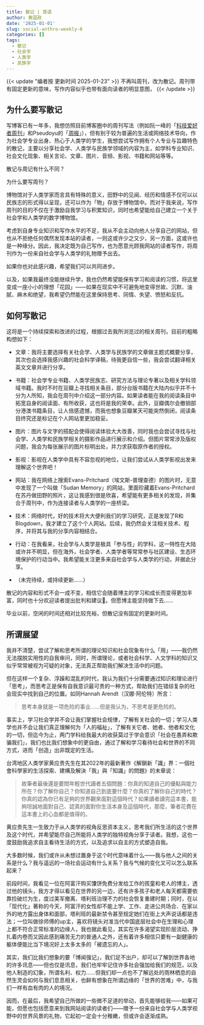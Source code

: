 ```yaml
---
title: 散记 | 首语
author: 黄国政
date: '2025-01-01'
slug: social-anthro-weekly-0
categories: []
tags:
  - 散记
  - 社会学
  - 人类学
  - 民族学
---
```


<!--more-->

{{< update "编者按 更新时间 2025-01-23" >}}
不再叫周刊，改为散记。周刊带有固定更新的意味，写作内容似乎也带有面向读者的明显意图，
{{< /update >}}

## 为什么要写散记

写博客已有一年多，我想仿照目前博客圈中的周刊写法（例如阮一峰的「[科技爱好者周刊](https://www.ruanyifeng.com/blog/weekly/)」和Pseudoyu的「[周报](https://www.pseudoyu.com/zh/category/ideas/)」），但有别于较为普遍的生活或网络技术导向，作为社会学专业出身、热心于人类学的学生，我想尝试写作拥有个人专业与旨趣特色的散记，主要以分享社会学、人类学与民族学领域的内容为主，如学科专业知识、社会文化现象、相关言论、文章、图片、音频、影视、书籍和网站等等。

散记与周记有什么不同？

为什么要写周刊？

博物馆对于人类学家而言具有特殊的意义，田野中的见闻、经历和情感不仅可以以民族志的形式得以呈现，还可以作为「物」存放于博物馆中。而对于我来说，写作周刊的目的不仅在于激励自我学习与积累知识，同时也希望能给自己建立一个关于社会学和人类学的数字博物馆。

考虑到自身专业知识和写作水平的不足，我从不会主动向他人分享自己的网站，但也从不拒绝任何偶然发现本站的读者，一则这或许少之又少，另一方面，这或许也是一种缘分。因此，我决定既为自己写作，也为愿意光顾我网站的读者写作，将周刊作为一份来自社会学与人类学的礼物赠予出去。

如果你也对此感兴趣，希望我们可以共同进步。

以及，如果我最终没能继续升学，我也仍然希望能保有学习和阅读的习惯，将这里变成一座小小的理想「花园」——如果在现实中不可避免地变得世故、沉默、油腻、麻木和绝望，我希望仍然能在这里保持思考、同情、失望、愤怒和反抗。

## 如何写散记

这将是一个持续探索和改进的过程，根据过去我所浏览过的相关周刊，目前的粗略构想如下：

- 文章：我将主要选择有关社会学、人类学与民族学的文章做主题式概要分享，其次也会选择我感兴趣的社会科学译稿，待我更自信一些，我会尝试翻译相关英文文章并进行分享。

- 书籍：社会学专业书籍、人类学民族志、研究方法与理论专著以及相关学科领域书籍。我时不时在豆瓣上寻找相关条目，部分台版书籍在大陆内似乎并不十分为人所知，我会在周刊中介绍这一部分内容。如果读者能在我的阅读条目中拓宽自身的阅读面、有所收获，这也将是我的荣幸。此外，豆瓣偶尔会撤销部分港澳书籍条目，让人倍感遗憾，而我也想象豆瓣某天可能突然倒闭，阅读条目终究还是标记在个人网站里更加稳妥。

- 图片：图片与文字的搭配会使得阅读体验大大改善，同时我也会尝试寻找与社会学、人类学和民族学相关的摄影作品进行展示和介绍。但图片常常涉及版权问题，我会为每张展示的图片标明出处，并力求获取原作者的授权。

- 影视：影视在人类学中具有不容忽视的地位，让我们尝试从人类学影视出发来理解这个世界吧！

- 网站：我在网络上搜索Evans-Pritchard（埃文斯-普理查德）的图片时，无意中发现了一个叫做「Sudan Memory」的网站，里面珍藏着Evans-Pritchard在苏丹做田野的照片，这让我感到很是欣喜，希望能有更多相关的发现，并集合于周刊中，作为连接读者与人类学的一座桥梁。

- 技术：网络时代，好的技术将大大便利我们的学习研究，正是发现了R和Blogdown，我才建立了这个个人网站。后续，我仍然会关注相关技术、程序，并将其与我的分享内容相结合。

- 行动：在我看来，社会学与人类学是极具「参与性」的学科，这一特性在大陆或许并不明显，但在海外，社会学者、人类学者等常常参与社区建设、生态环境保护的行动当中。我希望能关注更多来自社会学与人类学的行动，并据此分享。

- （未完待续，或持续更新……）

散记的内容和形式不会一成不变，相信它会随着博主的学习和成长而变得更加丰富，同时也十分欢迎读者提出批判和建议🙏。但愿博主能坚持做下去……

毕业以前，空闲的时间还相对比较充裕，但散记没有固定的更新时间。

## 所谓展望

我并不清楚，尝试了解和思考所谓的理论知识和社会现象有什么「用」——我仍然无法摆脱实用性的自我审问，同时，所谓理论，或者社会科学、人文学科的知识又似乎常常被视为可疑的对象，无法真正帮助我们解决生活中的问题。

但在这样一个复杂、浮躁和混乱的时代，我认为我们十分需要通过知识和理论进行「思考」，而思考正是保有自我意识最可贵的一种方式，帮助我们在错综复杂的社会现实中找到自己的位置。如同Hannah Arendt（汉娜·阿伦特）所言：

> 思考本身就是一项危险的事业……但是我认为，不思考是更危险的。

事实上，学习社会学并不会让我们掌握社会规律，了解有关社会的一切；学习人类学也并不会让我们真正理解何为「人的福祉」，了解有关它者、她者、他者和文化的一切，但迄今为止，两门学科给我最大的收获莫过于学会意识「社会在愚弄和欺骗我们」，我们也比我们想象中的更自由，通过了解和学习看待社会和世界的不同方式，进而「创造」出非既定的生活。

台湾地区人类学家黄应贵先生在其2022年的最新著作《解鎖新「識」界：一個社會科學家的生活探索、建構及解決「我」與「知識」的問題》的末章说：

> 故筆者最後還是要問年輕世代讀者五個問題：你真的知道自己的優點與能力所在？你了解你自己？你知道自己到底要什麼？你真的了解你自己的時代？你真的認為你已有足夠的世界觀來面對這個時代？如果讀者讀完這本書，能夠坦誠地面對自己、認真的面對你生活本身及這個時代，那麼，筆者花費在這本書上的心血都是值得的。

黄应贵先生一生致力于从人类学的视角反思资本主义，思考我们所生活的这个世界及这个时代，并希望能尽自己所能将人类学的独特视角分享于读者。我想，这也一度鼓励我追求自主看待生活的方式，以及追求以自主的方式塑造自我。

大多数时候，我们或许从未想过置身于这个时代意味着什么——我与他人之间的关系是什么？我与遥远的一场社会运动有什么关系？我与气候的变化又可以怎么联系起来？

前段时间，我看见一位在阿富汗购买馕饼免费分发给工作的孩童和老人的博主，透过他的镜头，我方才得以看见在世界的另一边，还有许多孩子和老人每天都需要依靠捡破烂为生，度过美军撤离、塔利班治理不力的社会恢复重建时期；同时，在以「现代化」著称的今天，阿富汗的女性却不能上学、工作、走进公共场合、在家以外的地方露出身体和面部，塔利班的最新禁令甚至规定她们在街上大声说话都是违法；一位叫做徐师傅的up主，喜欢将镜头对准当代中国底层社会中在生理和心理上都不符合正常标准的边缘人，我也据此看见，其实在许多渴望实现阶层流动、挣扎着内卷而又因此感到痛苦无力的普通人之外，还有着许多相信只要有一副健康的躯体便能比当下境况好上太多太多的「被遗忘的人」。

其实，我们比我们想象的要「博闻强记」，我们足不出户，却可以了解到世界各地的许多讯息——但也仅是讯息，我们也牢牢记住许多社会强加给我们的规范，以及他人制造的幻象，所谓名利、权力……但我们却一点也不了解远处的雨林栖息的自然生灵会如何与我们息息相关，也鲜有想象在所谓边缘的「世界的苦难」中，与我们一样有血有肉的人的境况。

因而，在最后，我希望自己所做的一些微不足道的举动，首先能够给我——如果可能，但愿也包括愿意来到我网站阅读的读者们——赠予一份来自社会学与人类学视野中的世界风景的礼物，它起初一定会十分稚嫩，但或许会逐渐成熟。